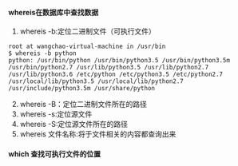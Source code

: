 #### whereis在数据库中查找数据
1. whereis -b:定位二进制文件（可执行文件）
```
root at wangchao-virtual-machine in /usr/bin
$ whereis -b python
python: /usr/bin/python /usr/bin/python3.5 /usr/bin/python3.5m /usr/bin/python2.7 /usr/lib/python3.5 /usr/lib/python2.7 /usr/lib/python3.6 /etc/python /etc/python3.5 /etc/python2.7 /usr/local/lib/python3.5 /usr/local/lib/python2.7 /usr/include/python3.5m /usr/share/python
```
2. whereis -B：定位二进制文件所在的路径
3. whereis -s:定位源文件
4. whereis -S:定位源文件所在的路径
5. whereis 文件名称:将于文件相关的内容都查询出来

#### which 查找可执行文件的位置

####